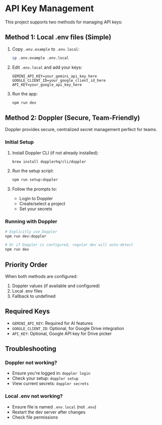# API Key Management

This project supports two methods for managing API keys:

## Method 1: Local .env files (Simple)

1. Copy `.env.example` to `.env.local`:
   ```bash
   cp .env.example .env.local
   ```

2. Edit `.env.local` and add your keys:
   ```
   GEMINI_API_KEY=your_gemini_api_key_here
   GOOGLE_CLIENT_ID=your_google_client_id_here
   API_KEY=your_google_api_key_here
   ```

3. Run the app:
   ```bash
   npm run dev
   ```

## Method 2: Doppler (Secure, Team-Friendly)

Doppler provides secure, centralized secret management perfect for teams.

### Initial Setup

1. Install Doppler CLI (if not already installed):
   ```bash
   brew install dopplerhq/cli/doppler
   ```

2. Run the setup script:
   ```bash
   npm run setup:doppler
   ```

3. Follow the prompts to:
   - Login to Doppler
   - Create/select a project
   - Set your secrets

### Running with Doppler

```bash
# Explicitly use Doppler
npm run dev:doppler

# Or if Doppler is configured, regular dev will auto-detect
npm run dev
```

## Priority Order

When both methods are configured:
1. Doppler values (if available and configured)
2. Local .env files
3. Fallback to undefined

## Required Keys

- `GEMINI_API_KEY`: Required for AI features
- `GOOGLE_CLIENT_ID`: Optional, for Google Drive integration
- `API_KEY`: Optional, Google API key for Drive picker

## Troubleshooting

### Doppler not working?
- Ensure you're logged in: `doppler login`
- Check your setup: `doppler setup`
- View current secrets: `doppler secrets`

### Local .env not working?
- Ensure file is named `.env.local` (not `.env`)
- Restart the dev server after changes
- Check file permissions